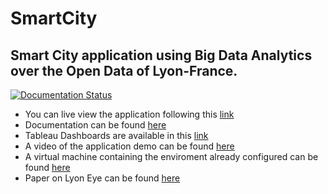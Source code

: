 # SmartCity

## Smart City application using Big Data Analytics over the Open Data of Lyon-France.

[![Documentation Status](https://readthedocs.org/projects/smartcity/badge/?version=latest)](http://smartcity.readthedocs.io/en/latest/?badge=latest)


- You can live view the application following this [link](http://www.mr3m.me/smart)
- Documentation can be found [here](http://smartcity.readthedocs.io)
- Tableau Dashboards are available in this [link](https://public.tableau.com/profile/saul.garcia/)
- A video of the application demo can be found [here](https://youtu.be/pjmnTizn2vQ)
- A virtual machine containing the enviroment already configured can be found [here](https://drive.google.com/open?id=0B0E_OntLtUbZckFreHNKOG9ac2s)
- Paper on Lyon Eye can be found [here](https://drive.google.com/file/d/0B4f7opi8lE0_VnpoZTdqRngyLVk/view?usp=sharing)
